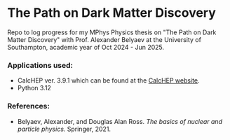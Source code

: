 # The Path on Dark Matter Discovery
Repo to log progress for my MPhys Physics thesis on "The Path on Dark Matter Discovery" with Prof. Alexander Belyaev at the University of Southampton, academic year of Oct 2024 - Jun 2025.

### Applications used: 
- CalcHEP ver. 3.9.1 which can be found at the [CalcHEP website](https://theory.sinp.msu.ru/~pukhov/calchep.html).
- Python 3.12
  
### References:
- Belyaev, Alexander, and Douglas Alan Ross. _The basics of nuclear and particle physics._ Springer, 2021.
